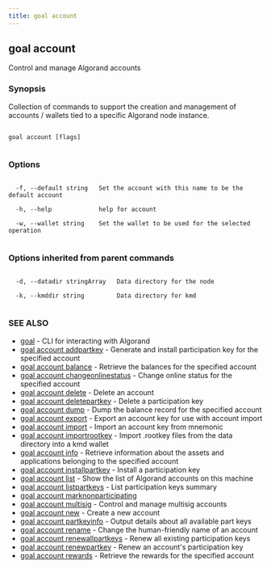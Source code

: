 ```yaml
---
title: goal account
---
```


## goal account



Control and manage Algorand accounts



### Synopsis



Collection of commands to support the creation and management of accounts / wallets tied to a specific Algorand node instance.




```

goal account [flags]


```



### Options




```

  -f, --default string   Set the account with this name to be the default account

  -h, --help             help for account

  -w, --wallet string    Set the wallet to be used for the selected operation


```



### Options inherited from parent commands




```

  -d, --datadir stringArray   Data directory for the node

  -k, --kmddir string         Data directory for kmd


```



### SEE ALSO



* [goal](../../../goal/goal/)	 - CLI for interacting with Algorand
* [goal account addpartkey](../addpartkey/)	 - Generate and install participation key for the specified account
* [goal account balance](../balance/)	 - Retrieve the balances for the specified account
* [goal account changeonlinestatus](../changeonlinestatus/)	 - Change online status for the specified account
* [goal account delete](../delete/)	 - Delete an account
* [goal account deletepartkey](../deletepartkey/)	 - Delete a participation key
* [goal account dump](../dump/)	 - Dump the balance record for the specified account
* [goal account export](../export/)	 - Export an account key for use with account import
* [goal account import](../import/)	 - Import an account key from mnemonic
* [goal account importrootkey](../importrootkey/)	 - Import .rootkey files from the data directory into a kmd wallet
* [goal account info](../info/)	 - Retrieve information about the assets and applications belonging to the specified account
* [goal account installpartkey](../installpartkey/)	 - Install a participation key
* [goal account list](../list/)	 - Show the list of Algorand accounts on this machine
* [goal account listpartkeys](../listpartkeys/)	 - List participation keys summary
* [goal account marknonparticipating](../marknonparticipating/)
* [goal account multisig](../multisig/multisig/)	 - Control and manage multisig accounts
* [goal account new](../new/)	 - Create a new account
* [goal account partkeyinfo](../partkeyinfo/)	 - Output details about all available part keys
* [goal account rename](../rename/)	 - Change the human-friendly name of an account
* [goal account renewallpartkeys](../renewallpartkeys/)	 - Renew all existing participation keys
* [goal account renewpartkey](../renewpartkey/)	 - Renew an account's participation key
* [goal account rewards](../rewards/)	 - Retrieve the rewards for the specified account



